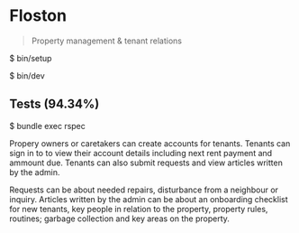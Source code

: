 # Floston

> Property management & tenant relations

$ bin/setup

$ bin/dev

## Tests (94.34%)

$ bundle exec rspec

Propery owners or caretakers can create accounts for tenants. Tenants can sign in
to to view their account details including next rent payment and ammount due.
Tenants can also submit requests and view articles written by the admin.

Requests can be about needed repairs, disturbance from a neighbour or inquiry.
Articles written by the admin can be about an onboarding checklist for new
tenants, key people in relation to the property, property rules, routines; garbage
collection and key areas on the property.
